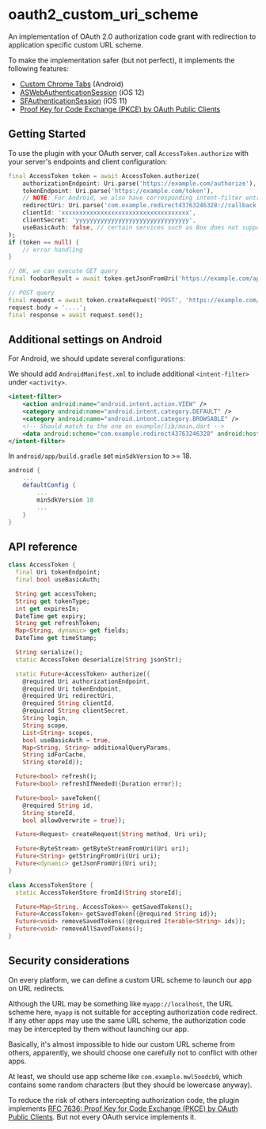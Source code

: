 # oauth2_custom_uri_scheme

An implementation of OAuth 2.0 authorization code grant with redirection to application specific custom URL scheme.

To make the implementation safer (but not perfect), it implements the following features:

- [Custom Chrome Tabs](https://developer.chrome.com/multidevice/android/customtabs) (Android)
- [ASWebAuthenticationSession](https://developer.apple.com/documentation/authenticationservices/aswebauthenticationsession) (iOS 12)
- [SFAuthenticationSession](https://developer.apple.com/documentation/safariservices/sfauthenticationsession) (iOS 11)
- [Proof Key for Code Exchange (PKCE) by OAuth Public Clients](https://tools.ietf.org/html/rfc7636)

## Getting Started

To use the plugin with your OAuth server, call `AccessToken.authorize` with your server's endpoints and client configuration:

```dart
final AccessToken token = await AccessToken.authorize(
    authorizationEndpoint: Uri.parse('https://example.com/authorize'),
    tokenEndpoint: Uri.parse('https://example.com/token'),
    // NOTE: For Android, we also have corresponding intent-filter entry on example/android/app/src/main/AndroidManifest.xml
    redirectUri: Uri.parse('com.example.redirect43763246328://callback'),
    clientId: 'xxxxxxxxxxxxxxxxxxxxxxxxxxxxxxxxxxxx',
    clientSecret: 'yyyyyyyyyyyyyyyyyyyyyyyyyyyyyyyy',
    useBasicAuth: false, // certain services such as Box does not support Basic Auth
);
if (token == null) {
    // error handling
}

// OK, we can execute GET query
final foobarResult = await token.getJsonFromUri('https://example.com/api/2.0/foobar');

// POST query
final request = await token.createRequest('POST', 'https://example.com/api/2.0/zzzzz');
request.body = '....';
final response = await request.send();
```

## Additional settings on Android

For Android, we should update several configurations:

We should add `AndroidManifest.xml` to include additional `<intent-filter>` under `<activity>`.

```xml
<intent-filter>
    <action android:name="android.intent.action.VIEW" />
    <category android:name="android.intent.category.DEFAULT" />
    <category android:name="android.intent.category.BROWSABLE" />
    <!-- Should match to the one on example/lib/main.dart -->
    <data android:scheme="com.example.redirect43763246328" android:host="callback" />
</intent-filter>
```

In `android/app/build.gradle` set `minSdkVersion` to >= 18.

```gradle
android {
    ...
    defaultConfig {
        ...
        minSdkVersion 18
        ...
    }
}
```

## API reference

```dart
class AccessToken {
  final Uri tokenEndpoint;
  final bool useBasicAuth;

  String get accessToken;
  String get tokenType;
  int get expiresIn;
  DateTime get expiry;
  String get refreshToken;
  Map<String, dynamic> get fields;
  DateTime get timeStamp;

  String serialize();
  static AccessToken deserialize(String jsonStr);

  static Future<AccessToken> authorize({
    @required Uri authorizationEndpoint,
    @required Uri tokenEndpoint,
    @required Uri redirectUri,
    @required String clientId,
    @required String clientSecret,
    String login,
    String scope,
    List<String> scopes,
    bool useBasicAuth = true,
    Map<String, String> additionalQueryParams,
    String idForCache,
    String storeId});

  Future<bool> refresh();
  Future<bool> refreshIfNeeded({Duration error});

  Future<bool> saveToken({
    @required String id,
    String storeId,
    bool allowOverwrite = true});

  Future<Request> createRequest(String method, Uri uri);

  Future<ByteStream> getByteStreamFromUri(Uri uri);
  Future<String> getStringFromUri(Uri uri);
  Future<dynamic> getJsonFromUri(Uri uri);
}

class AccessTokenStore {
  static AccessTokenStore fromId(String storeId);

  Future<Map<String, AccessToken>> getSavedTokens();
  Future<AccessToken> getSavedToken({@required String id});
  Future<void> removeSavedTokens({@required Iterable<String> ids});
  Future<void> removeAllSavedTokens();
}
```

## <a name="security"></a>Security considerations

On every platform, we can define a custom URL scheme to launch our app on URL redirects.

Although the URL may be something like `myapp://localhost`, the URL scheme here, `myapp` is not suitable for accepting authorization code redirect. If any other apps may use the same URL scheme, the authorization code may be intercepted by them without launching our app.

Basically, it's almost impossible to hide our custom URL scheme from others, apparently, we should choose one carefully not to conflict with other apps.

At least, we should use app scheme like `com.example.mwl5oodcb9`, which contains some random characters (but they should be lowercase anyway).

To reduce the risk of others intercepting authorization code, the plugin implements [RFC 7636: Proof Key for Code Exchange (PKCE) by OAuth Public Clients](https://tools.ietf.org/html/rfc7636). But not every OAuth service implements it.
